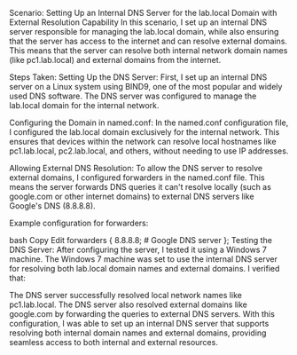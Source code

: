 Scenario: Setting Up an Internal DNS Server for the lab.local Domain with External Resolution Capability
In this scenario, I set up an internal DNS server responsible for managing the lab.local domain, while also ensuring that the server has access to the internet and can resolve external domains. This means that the server can resolve both internal network domain names (like pc1.lab.local) and external domains from the internet.

Steps Taken:
Setting Up the DNS Server: First, I set up an internal DNS server on a Linux system using BIND9, one of the most popular and widely used DNS software. The DNS server was configured to manage the lab.local domain for the internal network.

Configuring the Domain in named.conf: In the named.conf configuration file, I configured the lab.local domain exclusively for the internal network. This ensures that devices within the network can resolve local hostnames like pc1.lab.local, pc2.lab.local, and others, without needing to use IP addresses.

Allowing External DNS Resolution: To allow the DNS server to resolve external domains, I configured forwarders in the named.conf file. This means the server forwards DNS queries it can't resolve locally (such as google.com or other internet domains) to external DNS servers like Google's DNS (8.8.8.8).

Example configuration for forwarders:

bash
Copy
Edit
forwarders {
    8.8.8.8;  # Google DNS server
};
Testing the DNS Server: After configuring the server, I tested it using a Windows 7 machine. The Windows 7 machine was set to use the internal DNS server for resolving both lab.local domain names and external domains. I verified that:

The DNS server successfully resolved local network names like pc1.lab.local.
The DNS server also resolved external domains like google.com by forwarding the queries to external DNS servers.
With this configuration, I was able to set up an internal DNS server that supports resolving both internal domain names and external domains, providing seamless access to both internal and external resources.
